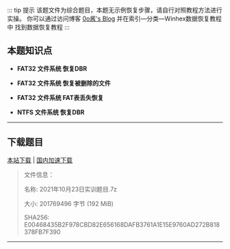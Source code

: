 ::: tip 提示
该题文件为综合题目，本题无示例恢复步骤，请自行对照教程方法进行实操。
你可以通过访问博客 [0o酱's Blog](https://blog.im0o.top) 并在索引—分类—Winhex数据恢复教程中 找到数据恢复教程
:::

## 本题知识点

- **FAT32 文件系统 恢复DBR**

- **FAT32 文件系统 恢复被删除的文件**

- **FAT32 文件系统 FAT表丢失恢复**

- **NTFS 文件系统 恢复DBR**

-----

## 下载题目

[本站下载](/winhex-tiku/download/others/2021年10月23日实训题目.7z) | [国内加速下载](https://cdn.jsdelivr.net/gh/0ojixueseno0/winhex-tiku@main/download/others/2021年10月23日实训题目.7z)

> 文件信息：
> 
> 名称: 2021年10月23日实训题目.7z
> 
> 大小: 201769496 字节 (192 MiB)
>
> SHA256: E00468435B2F978CBD82E656168DAFB3761A1E15E9760AD272B818378FB7F390

------
